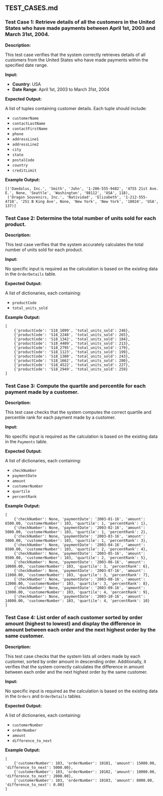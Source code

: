 

## TEST_CASES.md

### Test Case 1: Retrieve details of all the customers in the United States who have made payments between April 1st, 2003 and March 31st, 2004.

**Description:**

This test case verifies that the system correctly retrieves details of all customers from the United States who have made payments within the specified date range.

**Input:**

- **Country**: USA
- **Date Range**: April 1st, 2003 to March 31st, 2004

**Expected Output:**

A list of tuples containing customer details. Each tuple should include:
- `customerName`
- `contactLastName`
- `contactFirstName`
- `phone`
- `addressLine1`
- `addressLine2`
- `city`
- `state`
- `postalCode`
- `country`
- `creditLimit`

**Example Output:**

```plaintext
[('Daedalus, Inc.', 'Smith', 'John', '1-206-555-9482', '4755 21st Ave. E.', None, 'Seattle', 'Washington', '98112', 'USA', 118),
 ('Dragon Souvenirs, Inc.', 'Natividad', 'Elizabeth', '1-212-555-4718', '251 B King Ave', None, 'New York', 'New York', '10024', 'USA', 137)]
```

### Test Case 2: Determine the total number of units sold for each product.

**Description:**

This test case verifies that the system accurately calculates the total number of units sold for each product.

**Input:**

No specific input is required as the calculation is based on the existing data in the `OrderDetails` table.

**Expected Output:**

A list of dictionaries, each containing:
- `productCode`
- `total_units_sold`

**Example Output:**

```plaintext
[
    {'productCode': 'S18_1099', 'total_units_sold': 246},
    {'productCode': 'S18_2248', 'total_units_sold': 265},
    {'productCode': 'S18_1342', 'total_units_sold': 184},
    {'productCode': 'S18_4409', 'total_units_sold': 213},
    {'productCode': 'S18_2795', 'total_units_sold': 179},
    {'productCode': 'S18_1123', 'total_units_sold': 199},
    {'productCode': 'S18_1380', 'total_units_sold': 243},
    {'productCode': 'S18_1662', 'total_units_sold': 280},
    {'productCode': 'S18_4522', 'total_units_sold': 227},
    {'productCode': 'S18_2949', 'total_units_sold': 259}
]
```

### Test Case 3: Compute the quartile and percentile for each payment made by a customer.

**Description:**

This test case checks that the system computes the correct quartile and percentile rank for each payment made by a customer.

**Input:**

No specific input is required as the calculation is based on the existing data in the `Payments` table.

**Expected Output:**

A list of dictionaries, each containing:
- `checkNumber`
- `paymentDate`
- `amount`
- `customerNumber`
- `quartile`
- `percentRank`

**Example Output:**

```plaintext
[
    {'checkNumber': None, 'paymentDate': '2003-01-16', 'amount': 6500.00, 'customerNumber': 103, 'quartile': 1, 'percentRank': 1},
    {'checkNumber': None, 'paymentDate': '2003-02-16', 'amount': 5000.00, 'customerNumber': 103, 'quartile': 1, 'percentRank': 2},
    {'checkNumber': None, 'paymentDate': '2003-03-16', 'amount': 5000.00, 'customerNumber': 103, 'quartile': 1, 'percentRank': 3},
    {'checkNumber': None, 'paymentDate': '2003-04-16', 'amount': 8500.00, 'customerNumber': 103, 'quartile': 2, 'percentRank': 4},
    {'checkNumber': None, 'paymentDate': '2003-05-16', 'amount': 9500.00, 'customerNumber': 103, 'quartile': 2, 'percentRank': 5},
    {'checkNumber': None, 'paymentDate': '2003-06-16', 'amount': 10000.00, 'customerNumber': 103, 'quartile': 3, 'percentRank': 6},
    {'checkNumber': None, 'paymentDate': '2003-07-16', 'amount': 11000.00, 'customerNumber': 103, 'quartile': 3, 'percentRank': 7},
    {'checkNumber': None, 'paymentDate': '2003-08-16', 'amount': 12000.00, 'customerNumber': 103, 'quartile': 3, 'percentRank': 8},
    {'checkNumber': None, 'paymentDate': '2003-09-16', 'amount': 13000.00, 'customerNumber': 103, 'quartile': 4, 'percentRank': 9},
    {'checkNumber': None, 'paymentDate': '2003-10-16', 'amount': 14000.00, 'customerNumber': 103, 'quartile': 4, 'percentRank': 10}
]
```

### Test Case 4: List order of each customer sorted by order amount (highest to lowest) and display the difference in amount between each order and the next highest order by the same customer.

**Description:**

This test case checks that the system lists all orders made by each customer, sorted by order amount in descending order. Additionally, it verifies that the system correctly calculates the difference in amount between each order and the next highest order by the same customer.

**Input:**

No specific input is required as the calculation is based on the existing data in the `Orders` and `OrderDetails` tables.

**Expected Output:**

A list of dictionaries, each containing:
- `customerNumber`
- `orderNumber`
- `amount`
- `difference_to_next`

**Example Output:**

```plaintext
[
    {'customerNumber': 103, 'orderNumber': 10101, 'amount': 15000.00, 'difference_to_next': 5000.00},
    {'customerNumber': 103, 'orderNumber': 10102, 'amount': 10000.00, 'difference_to_next': 2000.00},
    {'customerNumber': 103, 'orderNumber': 10103, 'amount': 8000.00, 'difference_to_next': 0.00}
]
```
